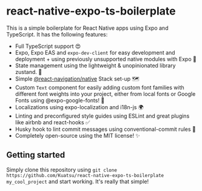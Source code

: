 # react-native-expo-ts-boilerplate

This is a simple boilerplate for React Native apps using Expo and TypeScript. It has the following features:
* Full TypeScript support 😍
* Expo, Expo EAS and `expo-dev-client` for easy development and deployment + using previously unsupported native modules with Expo 🚀
* State management using the lightweight & unopinionated library zustand. 🐻
* Simple [@react-navigation/native](https://github.com/react-navigation/react-navigation) Stack set-up 🗺
* Custom `Text` component for easily adding custom font families with different font weights into your project, either from local fonts or Google Fonts using @expo-google-fonts! 📝
* Localizations using expo-localization and i18n-js 🌍
* Linting and preconfigured style guides using ESLint and great plugins like airbnb and react-hooks ✅
* Husky hook to lint commit messages using conventional-commit rules 🥸
* Completely open-source using the MIT license! ✨

## Getting started
Simply clone this repository using `git clone https://github.com/Kuatsu/react-native-expo-ts-boilerplate my_cool_project` and start working. It's really that simple!
